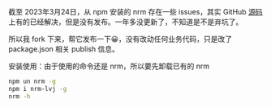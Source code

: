 截至 2023年3月24日，从 npm 安装的 nrm 存在一些 issues，其实 GitHub [源码](https://github.com/Pana/nrm)上有的已经解决，但是没有发布。一年多没更新了，不知道是不是弃坑了。

所以我 fork 下来，帮它发布一下😀，没有改动任何业务代码，只是改了 package.json 相关 publish 信息。

安装使用：由于使用的命令还是 nrm，所以要先卸载已有的 nrm
```sh
npm un nrm -g
npm i nrm-lvj -g
nrm -h
```
